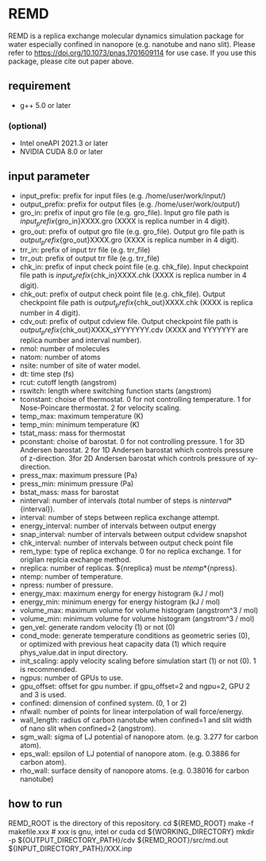 # REMD

REMD is a replica exchange molecular dynamics simulation package for water especially confined in nanopore (e.g. nanotube and nano slit).
Please refer to https://doi.org/10.1073/pnas.1701609114 for use case.
If you use this package, please cite out paper above.

## requirement
- g++ 5.0 or later
### (optional)
- Intel oneAPI 2021.3 or later
- NVIDIA CUDA 8.0 or later

## input parameter
- input_prefix:
  prefix for input files (e.g. /home/user/work/input/)
- output_prefix:
  prefix for output files (e.g. /home/user/work/output/)
- gro_in:
  prefix of input gro file (e.g. gro_file). Input gro file path is ${input_prefix}${gro_in}XXXX.gro (XXXX is replica number in 4 digit).
- gro_out:
  prefix of output gro file (e.g. gro_file). Output gro file path is ${output_prefix}${gro_out}XXXX.gro (XXXX is replica number in 4 digit).
- trr_in:
  prefix of input trr file (e.g. trr_file)
- trr_out:
  prefix of output trr file (e.g. trr_file)
- chk_in:
  prefix of input check point file (e.g. chk_file). Input checkpoint file path is ${input_prefix}${chk_in}XXXX.chk (XXXX is replica number in 4 digit).
- chk_out:
  prefix of output check point file (e.g. chk_file). Output checkpoint file path is ${output_prefix}${chk_out}XXXX.chk (XXXX is replica number in 4 digit).
- cdv_out:
  prefix of output cdview file. Output checkpoint file path is ${output_prefix}${chk_out}XXXX_sYYYYYYY.cdv (XXXX and YYYYYYY are replica number and interval number).
- nmol:
  number of molecules
- natom:
  number of atoms
- nsite:
  number of site of water model.
- dt:
  time step (fs)
- rcut:
  cutoff length (angstrom)
- rswitch:
  length where switching function starts (angstrom)
- tconstant:
  choise of thermostat. 0 for not controlling temperature. 1 for Nose-Poincare thermostat. 2 for velocity scaling.
- temp_max:
  maximum temperature (K)
- temp_min:
  minimum temperature (K)
- tstat_mass:
  mass for thermostat
- pconstant:
  choise of barostat. 0 for not controlling pressure. 1 for 3D Andersen barostat. 2 for 1D Andersen barostat which controls pressure of z-direction. 3for 2D Andersen barostat which controls pressure of xy-direction.
- press_max:
  maximum pressure (Pa)
- press_min:
  minimum pressure (Pa)
- bstat_mass:
  mass for barostat
- ninterval:
  number of intervals (total number of steps is ${ninterval}*${interval}).
- interval:
  number of steps between replica exchange attempt.
- energy_interval:
  number of intervals between output energy
- snap_interval:
  number of intervals between output cdvidew snapshot
- chk_interval:
  number of intervals between output check point file
- rem_type:
  type of replica exchange. 0 for no replica exchange. 1 for origilan replcia exchange method.
- nreplica:
  number of replicas. ${nreplica} must be ${ntemp}*${npress}.
- ntemp:
  number of temperature.
- npress:
  number of pressure.
- energy_max:
  maximum energy for energy histogram (kJ / mol)
- energy_min:
  minimum energy for energy histogram (kJ / mol)
- volume_max:
  maximum volume for volume histogram (angstrom^3 / mol)
- volume_min:
  minimum volume for volume histogram (angstrom^3 / mol)
- gen_vel:
  generate random velocity (1) or not (0)
- cond_mode:
  generate temperature conditions as geometric series (0), or optimized with previous heat capacity data (1) which require phys_value.dat in input directory.
- init_scaling:
  apply velocity scaling before simulation start (1) or not (0). 1 is recommended.
- ngpus:
  number of GPUs to use.
- gpu_offset:
  offset for gpu number. if gpu_offset=2 and ngpu=2, GPU 2 and 3 is used.
- confined:
  dimension of confined system. (0, 1 or 2)
- nfwall:
  number of points for linear interpolation of wall force/energy.
- wall_length:
  radius of carbon nanotube when confined=1 and slit width of nano slit when confined=2 (angstrom).
- sgm_wall:
  sigma of LJ potential of nanopore atom. (e.g. 3.277 for carbon atom).
- eps_wall:
  epsilon of LJ potential of nanopore atom. (e.g. 0.3886 for carbon atom).
- rho_wall:
  surface density of nanopore atoms. (e.g. 0.38016 for carbon nanotube)

## how to run
REMD_ROOT is the directory of this repository.
cd ${REMD_ROOT}
make -f makefile.xxx # xxx is gnu, intel or cuda
cd ${WORKING_DIRECTORY}
mkdir -p ${OUTPUT_DIRECTORY_PATH}/cdv
${REMD_ROOT}/src/md.out ${INPUT_DIRECTORY_PATH}/XXX.inp